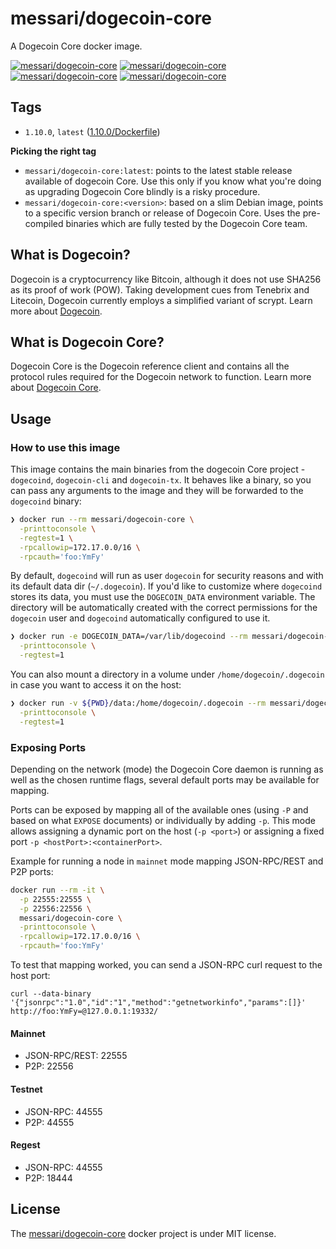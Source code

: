 # messari/dogecoin-core

A Dogecoin Core docker image.

[![messari/dogecoin-core][docker-pulls-image]][docker-hub-url] [![messari/dogecoin-core][docker-stars-image]][docker-hub-url] [![messari/dogecoin-core][docker-size-image]][docker-hub-url] [![messari/dogecoin-core][docker-layers-image]][docker-hub-url]

## Tags

- `1.10.0`, `latest` ([1.10.0/Dockerfile](https://github.com/messari/docker-dogecoin-core/blob/master/1.10.0/Dockerfile))

**Picking the right tag**

- `messari/dogecoin-core:latest`: points to the latest stable release available of dogecoin Core. Use this only if you know what you're doing as upgrading Dogecoin Core blindly is a risky procedure.
- `messari/dogecoin-core:<version>`: based on a slim Debian image, points to a specific version branch or release of Dogecoin Core. Uses the pre-compiled binaries which are fully tested by the Dogecoin Core team.

## What is Dogecoin?

Dogecoin is a cryptocurrency like Bitcoin, although it does not use SHA256 as its proof of work (POW). Taking development cues from Tenebrix and Litecoin, Dogecoin currently employs a simplified variant of scrypt. Learn more about [Dogecoin](https://dogecoin.com/).

## What is Dogecoin Core?

Dogecoin Core is the Dogecoin reference client and contains all the protocol rules required for the Dogecoin network to function. Learn more about [Dogecoin Core](https://github.com/dogecoin/dogecoin).

## Usage

### How to use this image

This image contains the main binaries from the dogecoin Core project - `dogecoind`, `dogecoin-cli` and `dogecoin-tx`. It behaves like a binary, so you can pass any arguments to the image and they will be forwarded to the `dogecoind` binary:

```sh
❯ docker run --rm messari/dogecoin-core \
  -printtoconsole \
  -regtest=1 \
  -rpcallowip=172.17.0.0/16 \
  -rpcauth='foo:YmFy'
```

By default, `dogecoind` will run as user `dogecoin` for security reasons and with its default data dir (`~/.dogecoin`). If you'd like to customize where `dogecoind` stores its data, you must use the `DOGECOIN_DATA` environment variable. The directory will be automatically created with the correct permissions for the `dogecoin` user and `dogecoind` automatically configured to use it.

```sh
❯ docker run -e DOGECOIN_DATA=/var/lib/dogecoind --rm messari/dogecoin-core \
  -printtoconsole \
  -regtest=1
```

You can also mount a directory in a volume under `/home/dogecoin/.dogecoin` in case you want to access it on the host:

```sh
❯ docker run -v ${PWD}/data:/home/dogecoin/.dogecoin --rm messari/dogecoin-core \
  -printtoconsole \
  -regtest=1
```


### Exposing Ports

Depending on the network (mode) the Dogecoin Core daemon is running as well as the chosen runtime flags, several default ports may be available for mapping.

Ports can be exposed by mapping all of the available ones (using `-P` and based on what `EXPOSE` documents) or individually by adding `-p`. This mode allows assigning a dynamic port on the host (`-p <port>`) or assigning a fixed port `-p <hostPort>:<containerPort>`.

Example for running a node in `mainnet` mode mapping JSON-RPC/REST and P2P ports:

```sh
docker run --rm -it \
  -p 22555:22555 \
  -p 22556:22556 \
  messari/dogecoin-core \
  -printtoconsole \
  -rpcallowip=172.17.0.0/16 \
  -rpcauth='foo:YmFy'
```

To test that mapping worked, you can send a JSON-RPC curl request to the host port:

```
curl --data-binary '{"jsonrpc":"1.0","id":"1","method":"getnetworkinfo","params":[]}' http://foo:YmFy=@127.0.0.1:19332/
```

#### Mainnet

- JSON-RPC/REST: 22555
- P2P: 22556

#### Testnet

- JSON-RPC: 44555
- P2P: 44555

#### Regest

- JSON-RPC: 44555
- P2P: 18444


## License

The [messari/dogecoin-core][docker-hub-url] docker project is under MIT license.

[docker-hub-url]: https://hub.docker.com/r/messari/dogecoin-core
[docker-layers-image]: https://img.shields.io/imagelayers/layers/messari/dogecoin-core/latest.svg?style=flat-square
[docker-pulls-image]: https://img.shields.io/docker/pulls/messari/dogecoin-core.svg?style=flat-square
[docker-size-image]: https://img.shields.io/imagelayers/image-size/messari/dogecoin-core/latest.svg?style=flat-square
[docker-stars-image]: https://img.shields.io/docker/stars/messari/dogecoin-core.svg?style=flat-square
